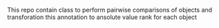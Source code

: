 This repo contain class to perform pairwise comparisons of objects and
transforation this annotation to ansolute value rank for each object
